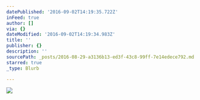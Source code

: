 ```yaml
---
datePublished: '2016-09-02T14:19:35.722Z'
inFeed: true
author: []
via: {}
dateModified: '2016-09-02T14:19:34.983Z'
title: ''
publisher: {}
description: ''
sourcePath: _posts/2016-08-29-a3136b13-ed3f-43c8-99ff-7e14edece792.md
starred: true
_type: Blurb

---
```

![](https://the-grid-user-content.s3-us-west-2.amazonaws.com/abf1a4a7-8647-4cc2-aace-68dfe4c2ee63.jpg)